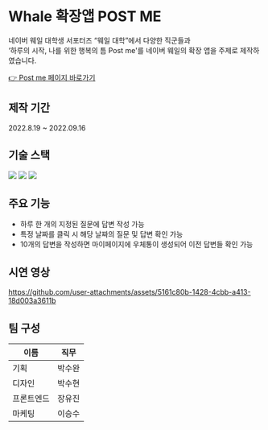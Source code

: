 <h1>Whale 확장앱 POST ME</h1>
<p>네이버 웨일 대학생 서포터즈 “웨일 대학”에서 다양한 직군들과 <br/>
‘하루의 시작, 나를 위한 행복의 틈 Post me'를 네이버 웨일의 확장 앱을 주제로 제작하였습니다.</p>
<a href = "https://whale4upostme.netlify.app/" target="_blank"> 👉 Post me 페이지 바로가기<a/>

## 제작 기간
2022.8.19 ~ 2022.09.16

## 기술 스택
<span>
   <img src="https://img.shields.io/badge/React-61DAFB?logo=react&logoColor=ffffff">
   <img src="https://img.shields.io/badge/Sass-CC6699?logo=sass&logoColor=ffffff">
   <img src="https://img.shields.io/badge/Redux-764ABC?logo=redux&logoColor=ffffff">
</span>

## 주요 기능
- 하루 한 개의 지정된 질문에 답변 작성 가능
- 특정 날짜를 클릭 시 해당 날짜의 질문 및 답변 확인 가능
- 10개의 답변을 작성하면 마이페이지에 우체통이 생성되어 이전 답변들 확인 가능
## 시연 영상
https://github.com/user-attachments/assets/5161c80b-1428-4cbb-a413-18d003a3611b





## 팀 구성
| 이름  | 직무 |  
|-------|--------------|  
| 기획 | 박수완 |  
| 디자인 | 박수현 |  
| 프론트엔드 | 장유진 |  
| 마케팅 | 이승수 |  


